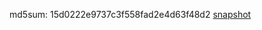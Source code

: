 md5sum: 15d0222e9737c3f558fad2e4d63f48d2
[snapshot](https://drive.google.com/uc?export=download&id=1T13xwXTLzxEHN_RF0i_0cvsetxX8H5vs)

